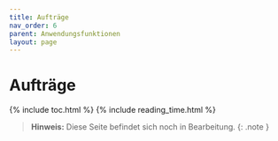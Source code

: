 ```yaml
---
title: Aufträge
nav_order: 6
parent: Anwendungsfunktionen
layout: page
---
```


# Aufträge
{% include toc.html %}
{% include reading_time.html %}

> **Hinweis:** Diese Seite befindet sich noch in Bearbeitung.
{: .note }
